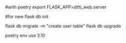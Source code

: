 #with poetry
export FLASK_APP=ditti_web.server

#for new
flask db init

flask db migrate -m "create user table"
flask db upgrade

poetry env use 3.10
